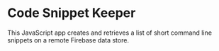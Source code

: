 # Code Snippet Keeper

This JavaScript app creates and retrieves a list of short command line snippets on a remote Firebase data store. 